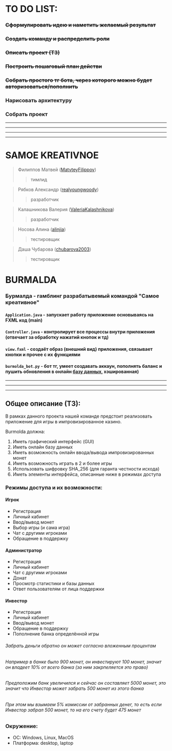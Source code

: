 # TO DO LIST:

### ~~Сформулировать идею и наметить желаемый результат~~
### ~~Создать команду и распределить роли~~
### ~~Описать проект (ТЗ)~~
### ~~Построить пошаговый план действи~~
### ~~Собрать простого тг бота, через которого можно будет авторизоваться/пополнить~~
### Нарисовать архитектуру
### Собрать проект

***
***
***
***

# SAMOE KREATIVNOE

> Филиппов Матвей ([MatvteyFilippov](https://github.com/MatvteFilippov "GitHub"))
>> тимлид

> Рябков Александр ([realyoungwoody](https://github.com/realyoungwoody "GitHub"))
>> разработчик

> Калашникова Валерия ([ValeriaKalashnikova](https://github.com/ValeriaKalashnikova "GitHub"))
>> разработчик

> Носова Алина ([alinjia](https://github.com/alinjia "GitHub"))
>> тестировщик

> Даша Чубарова ([chubarova2003](https://github.com/chubarova2003 "GitHub"))
>> тестировщик

# BURMALDA
### Бурмалда - гамблинг разрабатывемый командой "Самое креативное"
#### `Application.java` - запускает работу приложение основываясь на FXML код (main)
#### `Controller.java` - контролирует все процессы внутри приложения (отвечает за обработку нажатий кнопок и тд)
#### `view.fxml` - создаёт образ (внешний вид) приложения, связывает кнопки и прочее с их функциями
#### `burmolda_bot.py` - бот тг, умеет создавать аккаун, пополнять баланс и пушить обновления в онлайн [базу данных](https://burmoldabot.dvervevre.repl.co), хэшированная)

***
***
***

## Общее описание (ТЗ):
В рамках данного проекта нашей команде предстоит реализовать приложение для игры в импровизированное казино.

Burmolda должна:
1. Иметь графический интерфейс (GUI)
2. Иметь онлайн базу данных
3. Иметь возможность онлайн ввода/вывода импровизированных монет
4. Иметь возможность играть в 2 и более игры
5. Использовать шифровку SHA_256 (для гаранта честности исхода)
6. Иметь элементы интерфейса, описанные ниже в режимах доступа

### Режимы доступа и их возможности:
#### Игрок
- Регистрация
- Личный кабинет
- Ввод/вывод монет
- Выбор игры (и сама игра)
- Чат с другими игроками
- Обращение в поддержку

#### Администратор
- Регистрация
- Личный кабинет
- Чат с другими игроками
- Донат
- Просмотр статистики и базы данных
- Ответ пользователям от лица поддержки

#### Инвестор
- Регистрация
- Личный кабинет
- Ввод/вывод монет
- Обращение в поддержку
- Пополнение банка определённой игры
###### Забрать деньги обратно он может согласно вложенным процентам
###### Например в банке было 900 монет, он инвестируют 100 монет, значит он владеет 10% от всего банка (за ним закрпеляется это право)
###### Предположим банк увеличился и сейчас он составляет 5000 монет, это значит что Инвестор может забрать 500 монет из этого банка
###### При этом мы взымаем 5% комиссии от забранных денег, то есть если Инвестор забрал 500 монет, то на его счету будет 475 монет

### Окружение:
- ОС: Windows, Linux, MacOS
- Платформа: desktop, laptop
